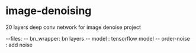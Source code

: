 # image-denoising
20 layers deep conv network for image denoise project

--files:
  -- bn_wrapper: bn layers
  -- model : tensorflow model
  -- order-noise : add noise
 
